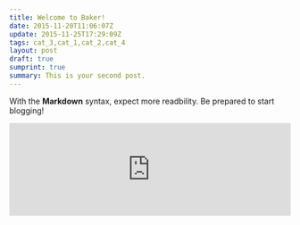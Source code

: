 ```yaml
---
title: Welcome to Baker!
date: 2015-11-20T11:06:07Z
update: 2015-11-25T17:29:09Z
tags: cat_3,cat_1,cat_2,cat_4
layout: post
draft: true
sumprint: true
summary: This is your second post.
---
```


With the **Markdown** syntax, expect more readbility. Be prepared to start blogging!

<iframe width="100%" height="166" scrolling="no" frameborder="no" src="https://w.soundcloud.com/player/?url=https%3A//api.soundcloud.com/tracks/121515363&color=ff5500"></iframe>
